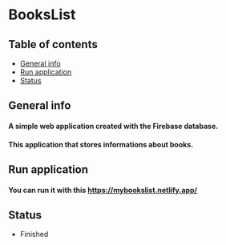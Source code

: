# BooksList

## Table of contents
* [General info](#general-info)
* [Run application](#run-application)
* [Status](#status)

## General info
#### A simple web application created with the Firebase database.
#### This application that stores informations about books.

## Run application
#### You can run it with this https://mybookslist.netlify.app/

## Status
- Finished
